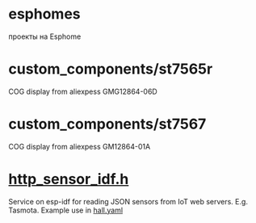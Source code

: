 # esphomes
проекты на Esphome
# custom_components/st7565r
COG display from aliexpess GMG12864-06D
# custom_components/st7567
COG display from aliexpess GM12864-01A
# [http_sensor_idf.h](http_sensor_idf.h)
Service on esp-idf for reading JSON sensors from IoT web servers. E.g. Tasmota.
Example use in [hall.yaml](hall.yaml)
